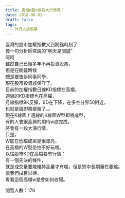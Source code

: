 ```yaml
---
title: 高檔W型K線有大行情嗎？
date: 2010-08-03
draft: false
tags:
  - 外行人談股票
---
```

臺灣的股市加權指數又到鬭鎚時刻了  
套一句分析師常說的"明天是關鍵"  
呵呵  
雖然自己已經多年不再投資股票，  
但是在關鐽時候  
總是要告訴同事同學，  
現在股市投資該保守了。  
目前的加權指數日線KD指標在高檔，  
週線的KD指標也在高檔，  
月線指標9K反彈，9D在下降，在多空分界50附近，  
也就是說即將變盤了。。  
現在K線圖上週線的K線圖W型即將成型，  
有的人會很高興的期待w底完成，  
將會有一段大漲行情，  
只是，  
W底在低檔成型是很漂亮，  
在高檔的W型恐怕不好玩哩。  
以往股市KD在高檔要有行情：  
有一個先決的條件，  
就是成交量要能維持高量才有哩，但是短中長期量在萎縮。  
讓我們拭目以待，  
看看這個高檔w是會如何收場。  

閱覽人數：176